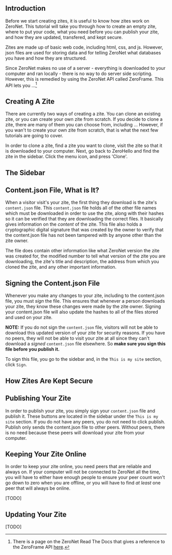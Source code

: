 ## Introduction

Before we start creating zites, it is useful to know how zites work on ZeroNet. This tutorial will take you through how to create an empty zite, where to put your code, what you need before you can publish your zite, and how they are updated, transfered, and kept secure.

Zites are made up of basic web code, including html, css, and js. However, json files are used for storing data and for telling ZeroNet what databases you have and how they are structured.

Since ZeroNet makes no use of a server - everything is downloaded to your computer and ran locally - there is no way to do server side scripting. However, this is remedied by using the ZeroNet API called ZeroFrame. This API lets you ...[^1]

## Creating A Zite

There are currently two ways of creating a zite. You can clone an existing zite, or you can create your own zite from scratch. If you decide to clone a zite, there are many of them you can choose from, including ... However, if you wan't to create your own zite from scratch, that is what the next few tutorials are going to cover.

In order to clone a zite, find a zite you want to clone, visit the zite so that it is downloaded to your computer. Next, go back to ZeroHello and find the zite in the sidebar. Click the menu icon, and press 'Clone'.

## The Sidebar



## Content.json File, What is It?
When a visitor visit's your zite, the first thing they download is the zite's `content.json` file. This `content.json` file holds all of the other file names which must be downloaded in order to use the zite, along with their hashes so it can be verified that they are downloading the correct files. It basically gives information on the *content* of the zite. This file also holds a cryptographic digital signature that was created by the owner to verify that the content.json file has not been tampered with by anyone other than the zite owner. 

The file does contain other information like what ZeroNet version the zite was created for, the modified number to tell what version of the zite you are downloading, the zite's title and description, the address from which you cloned the zite, and any other important information.

## Signing the Content.json File
Whenever you make any changes to your zite, including to the content.json file, you must *sign* the file. This ensures that whenever a person downloads your zite, they know these changes were made by the zite owner. Signing your content.json file will also update the hashes to all of the files stored and used on your zite.

**NOTE:** If you do not sign the `content.json` file, visitors will not be able to download this updated version of your zite for security reasons. If you have no peers, they will not be able to visit your zite at all since they can't download a *signed* `content.json` file elsewhere. So **make sure you sign this file before you publish it.**

To sign this file, you go to the sidebar and, in the `This is my site` section, click `Sign`.

## How Zites Are Kept Secure


## Publishing Your Zite
In order to publish your zite, you simply sign your `content.json` file and publish it. These buttons are located in the sidebar under the `This is my site` section. If you do not have any peers, you do not need to click publish. Publish only sends the content.json file to other peers. Without peers, there is no need because these peers will download your zite from your computer.

## Keeping Your Zite Online
In order to keep your zite online, you need peers that are reliable and always on. If your computer will not be connected to ZeroNet all the time, you will have to either have enough people to ensure your peer count won't go down to zero when you are offline, or you will have to find *at least* one peer that will always be online.

[TODO]

## Updating Your Zite
[TODO]

[^1]: There is a page on the ZeroNet Read The Docs that gives a reference to the ZeroFrame API [here]().